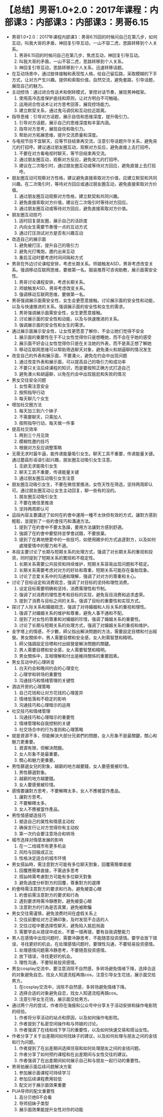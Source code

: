 # 【总结】男哥1.0+2.0：2017年课程：内部课3：内部课3：内部课3：男哥6.15

-   男哥1.0+2.0：2017年课程内部课3：男哥6.15回的时候问自己在第几步，如何互动，叫我大哥的矛盾，神回复引导互动，一山不容二虎，思路转移到个人关系。
    1.  男哥6.15回的时候问自己在第几步，焦虑互动，神回复引导互动。
    2.  叫我大哥的矛盾，一山不容二虎，思路转移到个人关系。
    3.  神回复引导互动，思路转移到个人关系，迅速转移话题。
-   在互动场景中，通过肢体接触和表现性人格，给自己留后路，采取模糊的下手方式，让对方产生兴趣。提供和索取价值，自然交流，避免套路，引导话题，展现自己的魅力。
-   主动控场：通过闭合性话术和倒转模式，掌控对话节奏，展现男神框架。
    1.  使用高冷态度保护底线和原则，让对方明白不可触碰。
    2.  运用闭合性话术让对方思考回答，展现控场能力。
    3.  建立默契关系，通过鬼马调侃和互动拉近距离。
-   指导思维：引导对方话题，展示自信和思维深度，提升吸引力。
    1.  引导对方话题，展示自己的思维深度和丰富内涵。
    2.  指导对方思考，展现自信和吸引力。
    3.  帮助对方拓展思维，提升交流质量和深度。
-   与电视节目不宜聊天，应等节目结束再交流，注意引导话题升华关系，避免突兀的打招呼。建议通过朋友圈互动，观察对方反应，避免直接上去打招呼。
    1.  不要在对方看电视时聊天，等节目结束再交流。
    2.  通过朋友圈互动，观察对方反应，避免突兀的打招呼。
    3.  建议在二次吸引时，通过朋友圈互动或等待对方回应，避免直接上去打招呼。
-   朋友圈互动可观察对方性格，建议避免直接索取对方价值，应建立默契和共同兴趣。在二次吸引时，等待对方回应或通过朋友圈互动，避免直接索取对方价值。
    1.  通过朋友圈互动观察对方性格，建立默契和共同兴趣。
    2.  避免直接索取对方价值，建议在二次吸引时等待对方回应。
    3.  通过朋友圈互动或等待对方回应，避免直接索取对方价值。
-   朋友圈互动技巧
    1.  适时回复朋友圈，展示自己的活跃度
    2.  内向女生需要节奏慢一点的互动方式
    3.  通过打压测试对方是否有兴趣互动
-   改造自己的展示面
    1.  避免被打压，提升自己的吸引力
    2.  避免光打嘴炮，邀约出来互动
    3.  重启互动时要考虑时间间隔和方式
-   男哥在外边讨论课程安排，考虑长期关系。师娘触发ASD，男哥考虑改变关系。强调移动互联网思维，要做第一名。服装推荐可咨询助教，展示面需安全性。
    1.  男哥讨论课程安排，考虑长期关系。
    2.  师娘触发ASD，男哥考虑改变关系。
    3.  强调移动互联网思维，要做第一名。
-   男哥强调展示面需安全性，女生会更愿意接触。讨论展示面的安全性和动能，以及与快速推进的关系。强调展示面的安全性和女生的需求。
    1.  男哥强调展示面需安全性，女生更愿意接触。
    2.  讨论展示面的安全性和动能，以及与快速推进的关系。
    3.  强调展示面的安全性和女生的需求。
-   通过展示面展示安全性，让女性更愿意了解你，不会让她们觉得不安全
    1.  展示面的重要性在于不让女性觉得你只是想睡她，而不会在乎她的感受
    2.  展示面不好会让女性觉得你只是在关注她的外表，而不是真正想了解她
    3.  移动互联网思维可以帮助筛选聊天对象，避免湊火和胡逼聊的情况发生
-   改变自己的外表和展示面，不要湊火，避免在约会中出现问题
    1.  通过改变外表和展示面，可以提高自己的吸引力和成功率
    2.  不要只关注后续课程的知识，而是要按照正确方式打造自己
    3.  避免湊火和胡逼聊，以免在约会中出现尴尬和失败的情况
-   男女交往安全问题
    1.  女性需注意安全
    2.  按照指导行动
    3.  每天聊几个女生
-   增加社交圈方法
    1.  每天加三到六个妹子
    2.  不需要聊天，只需加人
    3.  按照指导行动，每天做一件事
-   提高社交效率
    1.  两到三个月见效
    2.  模糊性邀约技巧
    3.  根据对方反应调整策略
-   无需无求时最牛逼，能传递能量吸引女生。聊天工具不重要，传递能量关键。通过蘑菇形谣语引起兴趣，朋友圈互动吸引女生注意。
    1.  无欲无求能吸引女生
    2.  聊天工具不重要，传递能量关键
    3.  通过朋友圈互动吸引女生注意
-   朋友圈互动吸引女生，不要在微信里推进。女性天性在筛选，坚持两周即认可。通过朋友圈互动让女生主动回复，聊一些有的没的。
    1.  朋友圈互动吸引女生
    2.  不要在微信里推进
    3.  坚持两周即认可
-   這段內容主要講述了如何在約會中運用一種不太快但有效的方式，讓對方感到輕鬆，並提到了一些約會技巧和溝通方法。
    1.  提到了在約會中不要太急躁，要用方法讓對方感到舒適。
    2.  強調了在約會中要堅持並學會試錯，不要放棄。
    3.  提到了在異地戀愛中的一些技巧，如使用踢步的方式追逐對方，以及如何處理愛情中的壓力和不適。
-   本段主要讨论了长期与短期关系的处理方式，强调了对长期关系的重视和投资，同时提到了短期关系的繁琐和不稳定性。
    1.  长期关系需要公共投资和持续维护，短期关系容易出现问题和不稳定。
    2.  长期关系需要考虑对对方的好处和尊重，短期关系可能存在备胎现象。
    3.  讨论了恋爱关系中的沟通和理解，强调了对对方的尊重和关心。
-   讨论了目标设定和消费观念，强调了对目标的坚持和理性消费。
    1.  设定目标需要明确和坚持，消费需理性和节制。
    2.  强调了对消费的理性思考和目标的实现，避免盲目消费和追求虚荣。
    3.  提到了消费与目标之间的关系，强调了目标的重要性和实现方式。
-   探讨了人际关系和婚姻观念，强调了对待婚姻和人际关系的重视和理性。
    1.  强调了对婚姻关系的维护和尊重，避免人事不通和不配。
    2.  提到了对女性的尊重和对婚姻的珍惜，强调了婚姻关系的重要性。
    3.  讨论了长期与短期关系的处理方式，强调了对婚姻关系的重视和维护。
-   金字塔上的情感，不少數，師父指出解決問題的方法，需要設定目標和付出經營。男女關係中，男人需要目標和安全感，女人則需智慧和精明。
    1.  師父強調設定目標和付出經營是解決問題的關鍵。
    2.  男人需要目標和安全感，女人需要智慧和精明。
    3.  男女關係中，互相理解和付出是維持關係的重要因素。
-   男女互动中的心理转变
    1.  白天约会和晚间约会的心理变化
    2.  心理学和转场的重要性
    3.  沟通技巧和情绪管理的关键性
-   酒店开房的心理策略
    1.  自己花钱和让对方花钱的心理差异
    2.  情绪低落和不稳定的影响
    3.  沟通技巧和心理暗示的运用
-   社交技巧和情绪管理
    1.  沟通技巧和心理暗示的重要性
    2.  情绪管理和自我控制的关键
    3.  社交场合中的行为准则和心理策略
-   就是資源不多，但能解決大部分兄弟們的問題，女人形象不是最關鍵，關心和魅力更重要。
    1.  資源有限，但解決問題。
    2.  女人形象不是最重要。
    3.  關心和魅力更重要。
-   男性篩選女兒的對象，越窮的地方越要錢，女人要感覺被珍惜。
    1.  男性篩選對象。
    2.  越窮的地方越要錢。
    3.  女人要感覺被珍惜。
-   感情要讓對方思考，不要解釋太多，女人不應被當作產品。
    1.  讓對方思考。
    2.  不要解釋太多。
    3.  女人不應被當作產品。
-   男性情感塑造技巧
    1.  塑造自己的属性和情感主动权
    2.  确保言行让对方觉得你有主动权
    3.  第一次约会要注意场合和转场
-   城市选择对情感发展的影响
    1.  在一二线城市有更多机会
    2.  风险与回报成正比
    3.  性格决定适合的城市环境
-   男女搭訕時，需注意對方可能有多位聊天對象，回覆需簡單直接
    1.  回覆應簡單直接，不需過多思考
    2.  搭訕時需考慮對方可能有多位聊天對象
    3.  避免過度分析對方的回覆，尊重對方的選擇
-   約會時需注意對方的要求和行為，避免被耍心眼
    1.  約會前需注意對方的要求和行為
    2.  遇到要求時需冷靜應對，避免被耍心眼
    3.  注意對方的行為是否真實，避免被欺騙
-   男女交往需谨慎，避免浪费时间在虚假关系上
    1.  交往前要给对方正确印象，及时发现不合适的人
    2.  交往过程中要选择性聊天，避免陷入尴尬局面
    3.  需要学会从错误中成长，不要一错再错，要有自我调整能力
-   男人在感情中出现问题时，需要冷静思考，不能随意投资感情。要学会放下错误，寻找更好的机会。在处理感情问题时，要理性沟通，不要轻易投资感情。
    1.  处理感情问题需冷静思考，不要随意投资感情。
    2.  放下错误，寻找更好的机会。
    3.  理性沟通，不要轻易投资感情。
-   男女cosplay交流中，要注意消除不自然感，多转场避免情绪下降，选择合适的对象避免自恋。找女人知道流程再搞cos，注意引导女生花钱，展示面交给男方。
    1.  在cosplay交流中，消除不自然感，多转场避免情绪下降。
    2.  选择合适的对象避免自恋，找女人知道流程再搞cos。
    3.  注意引导女生花钱，展示面交给男方。
-   通过两个月的尝试，作者将在海报和公众号中分享关于活动安排和操作电影院的经验。
    1.  作者将分享活动的站点和原因，以及如何操作电影院。
    2.  作者提到了私密空间操作和与师娘的讨论。
    3.  作者强调了在线和线下学习的重要性，以及如何快速交易和搭讪女性。
-   作者分享了关于出差期间如何找妹子的建议，以及如何处理与朋友之间的金钱和行为问题。
    1.  作者提到了在出差期间选择住宿和如何处理朋友之间的金钱问题。
    2.  作者分享了如何预约课程和在出差期间与女性交往的建议。
    3.  作者强调了在出差期间如何展示自己和与朋友一起行动的重要性。
-   男哥拍展示面后续问题解决方案
    1.  参加展示面课程可持续学习
    2.  参加后续课程费用较低
    3.  配文对于展示面效果重要
-   PUA导师的配文重要性
    1.  高分贝绝B不会看
    2.  导师招妹子类型
    3.  展示面效果能提升女性对你的动能